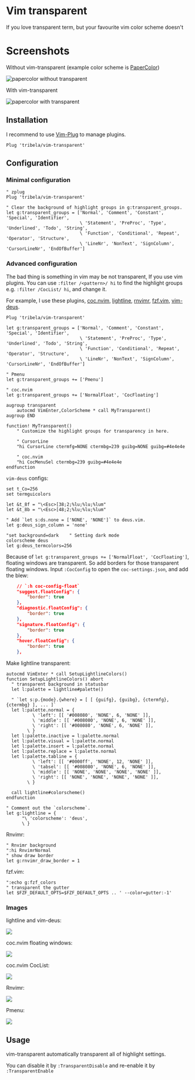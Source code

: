 # Vim transparent

If you love transparent term, but your favourite vim color scheme doesn't


# Screenshots

Without vim-transparent (example color scheme is [PaperColor][])

![papercolor without transparent](https://github.com/kjwon15/vim-transparent/raw/master/img/papercolor-without-transparent.png)

With vim-transparent

![papercolor with transparent](https://github.com/kjwon15/vim-transparent/raw/master/img/papercolor-with-transparent.png)


[PaperColor]: https://github.com/NLKNguyen/papercolor-theme


## Installation

I recommend to use [Vim-Plug][] to manage plugins.

```vimrc
Plug 'tribela/vim-transparent'
```

[Vim-Plug]: https://github.com/junegunn/vim-plug


## Configuration

### Minimal configuration

```vim
" zplug
Plug 'tribela/vim-transparent'

" Clear the background of highlight groups in g:transparent_groups.
let g:transparent_groups = ['Normal', 'Comment', 'Constant', 'Special', 'Identifier',
                            \ 'Statement', 'PreProc', 'Type', 'Underlined', 'Todo', 'String',
                            \ 'Function', 'Conditional', 'Repeat', 'Operator', 'Structure',
                            \ 'LineNr', 'NonText', 'SignColumn', 'CursorLineNr', 'EndOfBuffer']
```

### Advanced configuration

The bad thing is something in vim may be not transparent, If you use vim plugins. You can use `:filter /<pattern>/ hi` to find the highlight groups e.g. `:filter /CocList/ hi`, and change it.

For example, I use these plugins, [coc.nvim](https://github.com/neoclide/coc.nvim), [lightline](https://github.com/itchyny/lightline.vim), [rnvimr](https://github.com/kevinhwang91/rnvimr), [fzf.vim](https://github.com/junegunn/fzf), [vim-deus](https://github.com/ajmwagar/vim-deus).

```vim
Plug 'tribela/vim-transparent'

let g:transparent_groups = ['Normal', 'Comment', 'Constant', 'Special', 'Identifier',
                            \ 'Statement', 'PreProc', 'Type', 'Underlined', 'Todo', 'String',
                            \ 'Function', 'Conditional', 'Repeat', 'Operator', 'Structure',
                            \ 'LineNr', 'NonText', 'SignColumn', 'CursorLineNr', 'EndOfBuffer']

" Pmenu
let g:transparent_groups += ['Pmenu']

" coc.nvim
let g:transparent_groups += ['NormalFloat', 'CocFloating']

augroup transparent
    autocmd VimEnter,ColorScheme * call MyTransparent()
augroup END

function! MyTransparent()
    " Customize the highlight groups for transparency in here.

    " CursorLine
    "hi CursorLine ctermfg=NONE ctermbg=239 guibg=NONE guibg=#4e4e4e

    " coc.nvim
    "hi CocMenuSel ctermbg=239 guibg=#4e4e4e
endfunction
```

`vim-deus` configs:

```vim
set t_Co=256
set termguicolors

let &t_8f = "\<Esc>[38;2;%lu;%lu;%lum"
let &t_8b = "\<Esc>[48;2;%lu;%lu;%lum"

" Add `let s:ds.none = ['NONE', 'NONE']` to deus.vim.
let g:deus_sign_column = 'none'

"set background=dark    " Setting dark mode
colorscheme deus
let g:deus_termcolors=256
```

Because of `let g:transparent_groups += ['NormalFloat', 'CocFloating']`, floating windows are transparent. So add borders for those transparent floating windows. Input `:CocConfig` to open the `coc-settings.json`, and add the blew:

```json
    // `:h coc-config-float`
    "suggest.floatConfig": {
        "border": true
    },
    "diagnostic.floatConfig": {
        "border": true
    },
    "signature.floatConfig": {
        "border": true
    },
    "hover.floatConfig": {
        "border": true
    },
```

Make lightline transparent:

```vim
autocmd VimEnter * call SetupLightlineColors()
function SetupLightlineColors() abort
  " transparent background in statusbar
  let l:palette = lightline#palette()

  " `let s:p.{mode}.{where} = [ [ {guifg}, {guibg}, {ctermfg}, {ctermbg} ], ... ]`
  let l:palette.normal = {
          \ 'left': [[ '#008080', 'NONE', 6, 'NONE' ]],
          \ 'middle': [[ '#008080', 'NONE', 6, 'NONE' ]],
          \ 'right': [[ '#008080', 'NONE', 6, 'NONE' ]],
        \ }
  let l:palette.inactive = l:palette.normal
  let l:palette.visual = l:palette.normal
  let l:palette.insert = l:palette.normal
  let l:palette.replace = l:palette.normal
  let l:palette.tabline = {
          \ 'left': [[ '#0000ff', 'NONE', 12, 'NONE' ]],
          \ 'tabsel': [[ '#008080', 'NONE', 6, 'NONE' ]],
          \ 'middle': [[ 'NONE', 'NONE', 'NONE', 'NONE' ]],
          \ 'right': [[ 'NONE', 'NONE', 'NONE', 'NONE' ]],
        \ }

  call lightline#colorscheme()
endfunction

" Comment out the `colorscheme`.
let g:lightline = {
      "\ 'colorscheme': 'deus',
      \ }
```

Rnvimr:

```vim
" Rnvimr background
":hi RnvimrNormal
" show draw border
let g:rnvimr_draw_border = 1
```

fzf.vim:

```vim
":echo g:fzf_colors
" transparent the gutter
let $FZF_DEFAULT_OPTS=$FZF_DEFAULT_OPTS .. ' --color=gutter:-1'
```

### Images

lightline and vim-deus:

![](./img/lightline-and-deus.png)

coc.nvim floating windows:

![](./img/coc-floating_windows.png)

coc.nvim CocList:

![](./img/coc-coclist.png)

Rnvimr:

![](./img/rnvimr.png)

Pmenu:

![](./img/pmenu.png)

## Usage

vim-transparent automatically transparent all of highlight settings.

You can disable it by `:TransparentDisable` and re-enable it by `:TransparentEnable`
